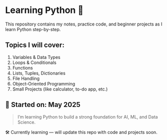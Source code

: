 # Learning Python 🐍

This repository contains my notes, practice code, and beginner projects as I learn Python step-by-step.

## Topics I will cover:
 1. Variables & Data Types
 2. Loops & Conditionals
 3. Functions
 4. Lists, Tuples, Dictionaries
 5. File Handling
 6. Object-Oriented Programming
 7. Small Projects (like calculator, to-do app, etc.)

## 📅 Started on: May 2025

> I’m learning Python to build a strong foundation for AI, ML, and Data Science.

🛠️ Currently learning — will update this repo with code and projects soon. 


